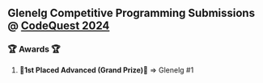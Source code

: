 ## Glenelg Competitive Programming Submissions @ [CodeQuest 2024](https://www.lockheedmartin.com/en-us/who-we-are/communities/codequest.html)

### 🏆 Awards 🏆
1) **🥇1st Placed Advanced (Grand Prize)🥇**  => Glenelg #1


